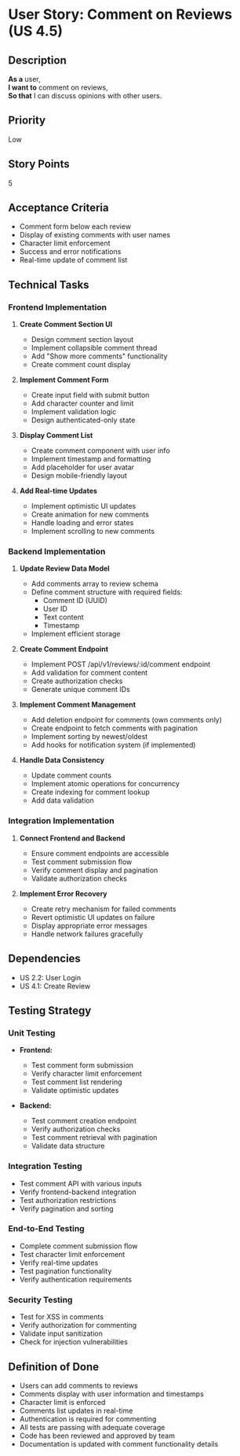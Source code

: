 # User Story: Comment on Reviews (US 4.5)

## Description
**As a** user,  
**I want to** comment on reviews,  
**So that** I can discuss opinions with other users.

## Priority
Low

## Story Points
5

## Acceptance Criteria
- Comment form below each review
- Display of existing comments with user names
- Character limit enforcement
- Success and error notifications
- Real-time update of comment list

## Technical Tasks

### Frontend Implementation
1. **Create Comment Section UI**
   - Design comment section layout
   - Implement collapsible comment thread
   - Add "Show more comments" functionality
   - Create comment count display

2. **Implement Comment Form**
   - Create input field with submit button
   - Add character counter and limit
   - Implement validation logic
   - Design authenticated-only state

3. **Display Comment List**
   - Create comment component with user info
   - Implement timestamp and formatting
   - Add placeholder for user avatar
   - Design mobile-friendly layout

4. **Add Real-time Updates**
   - Implement optimistic UI updates
   - Create animation for new comments
   - Handle loading and error states
   - Implement scrolling to new comments

### Backend Implementation
1. **Update Review Data Model**
   - Add comments array to review schema
   - Define comment structure with required fields:
     - Comment ID (UUID)
     - User ID
     - Text content
     - Timestamp
   - Implement efficient storage

2. **Create Comment Endpoint**
   - Implement POST /api/v1/reviews/:id/comment endpoint
   - Add validation for comment content
   - Create authorization checks
   - Generate unique comment IDs

3. **Implement Comment Management**
   - Add deletion endpoint for comments (own comments only)
   - Create endpoint to fetch comments with pagination
   - Implement sorting by newest/oldest
   - Add hooks for notification system (if implemented)

4. **Handle Data Consistency**
   - Update comment counts
   - Implement atomic operations for concurrency
   - Create indexing for comment lookup
   - Add data validation

### Integration Implementation
1. **Connect Frontend and Backend**
   - Ensure comment endpoints are accessible
   - Test comment submission flow
   - Verify comment display and pagination
   - Validate authorization checks

2. **Implement Error Recovery**
   - Create retry mechanism for failed comments
   - Revert optimistic UI updates on failure
   - Display appropriate error messages
   - Handle network failures gracefully

## Dependencies
- US 2.2: User Login
- US 4.1: Create Review

## Testing Strategy

### Unit Testing
- **Frontend:**
  - Test comment form submission
  - Verify character limit enforcement
  - Test comment list rendering
  - Validate optimistic updates

- **Backend:**
  - Test comment creation endpoint
  - Verify authorization checks
  - Test comment retrieval with pagination
  - Validate data structure

### Integration Testing
- Test comment API with various inputs
- Verify frontend-backend integration
- Test authorization restrictions
- Verify pagination and sorting

### End-to-End Testing
- Complete comment submission flow
- Test character limit enforcement
- Verify real-time updates
- Test pagination functionality
- Verify authentication requirements

### Security Testing
- Test for XSS in comments
- Verify authorization for commenting
- Validate input sanitization
- Check for injection vulnerabilities

## Definition of Done
- Users can add comments to reviews
- Comments display with user information and timestamps
- Character limit is enforced
- Comments list updates in real-time
- Authentication is required for commenting
- All tests are passing with adequate coverage
- Code has been reviewed and approved by team
- Documentation is updated with comment functionality details
